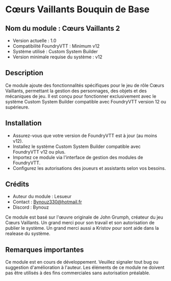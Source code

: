 # Cœurs Vaillants Bouquin de Base

## Nom du module : Cœurs Vaillants 2
* Version actuelle : 1.0
* Compatibilité FoundryVTT : Minimum v12
* Système utilisé : Custom System Builder
* Version minimale requise du système : v12

## Description

Ce module ajoute des fonctionnalités spécifiques pour le jeu de rôle Cœurs Vaillants, permettant la gestion des personnages, des objets et des mécaniques de jeu. 
Il est conçu pour fonctionner exclusivement avec le système Custom System Builder compatible avec FoundryVTT version 12 ou supérieure.

## Installation

* Assurez-vous que votre version de FoundryVTT est à jour (au moins v12).
* Installez le système Custom System Builder compatible avec FoundryVTT v12 ou plus.
* Importez ce module via l'interface de gestion des modules de FoundryVTT.
* Configurez les autorisations des joueurs et assistants selon vos besoins.

## Crédits

* Auteur du module : Lesueur
* Contact : Bynouz330@hotmail.fr
* Discord : Bynouz

Ce module est basé sur l'œuvre originale de John Grumph, créateur du jeu Cœurs Vaillants. 
Un grand merci pour son travail et son autorisation de publier le système.
Un grand merci aussi a Kristov pour sont aide dans la realease du système.  

## Remarques importantes

Ce module est en cours de développement. Veuillez signaler tout bug ou suggestion d'amélioration à l'auteur.
Les éléments de ce module ne doivent pas être utilisés à des fins commerciales sans autorisation préalable.

